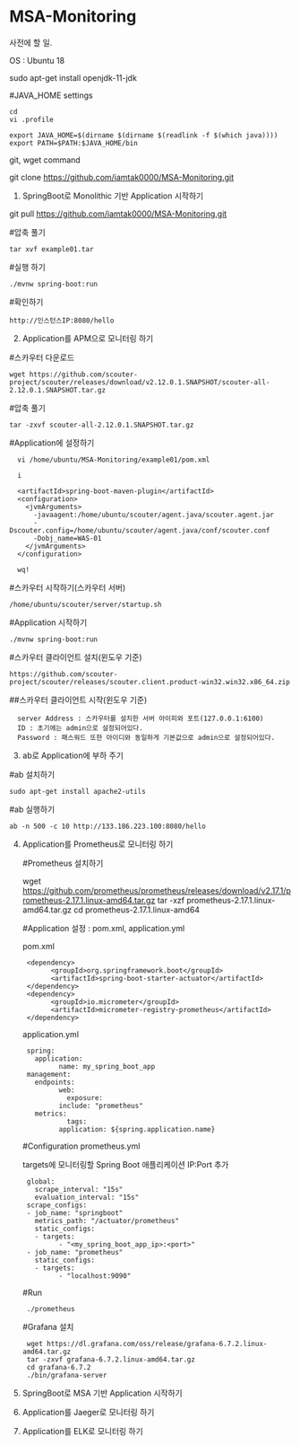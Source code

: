 # MSA-Monitoring

사전에 할 일.

  OS : Ubuntu 18
  
  sudo apt-get install openjdk-11-jdk
  
  #JAVA_HOME settings
  	
	cd
	vi .profile
	
	export JAVA_HOME=$(dirname $(dirname $(readlink -f $(which java))))
	export PATH=$PATH:$JAVA_HOME/bin
  
  git, wget command
  
  git clone https://github.com/iamtak0000/MSA-Monitoring.git

1. SpringBoot로 Monolithic 기반 Application 시작하기

  git pull https://github.com/iamtak0000/MSA-Monitoring.git
  
  
  #압축 풀기
  
	tar xvf example01.tar
  
  #실행 하기
  
	./mvnw spring-boot:run
  
  #확인하기
  
	http://인스턴스IP:8080/hello

2. Application를 APM으로 모니터링 하기

  #스카우터 다운로드
  
	wget https://github.com/scouter-project/scouter/releases/download/v2.12.0.1.SNAPSHOT/scouter-all-2.12.0.1.SNAPSHOT.tar.gz
  
  #압축 풀기
  
	tar -zxvf scouter-all-2.12.0.1.SNAPSHOT.tar.gz
  
  #Application에 설정하기
  	  
	  vi /home/ubuntu/MSA-Monitoring/example01/pom.xml
	  
	  i
	  
	  <artifactId>spring-boot-maven-plugin</artifactId>
	  <configuration>
	    <jvmArguments>
	      -javaagent:/home/ubuntu/scouter/agent.java/scouter.agent.jar
	      -Dscouter.config=/home/ubuntu/scouter/agent.java/conf/scouter.conf
	      -Dobj_name=WAS-01
	    </jvmArguments>
	  </configuration>
  	  
	  wq!
	  
  #스카우터 시작하기(스카우터 서버)
  
	/home/ubuntu/scouter/server/startup.sh
  
  #Application 시작하기
  
	./mvnw spring-boot:run
  
  #스카우터 클라이언트 설치(윈도우 기준)
  
	https://github.com/scouter-project/scouter/releases/scouter.client.product-win32.win32.x86_64.zip
  
  ##스카우터 클라이언트 시작(윈도우 기준)
  
	  server Address : 스카우터를 설치한 서버 아이피와 포트(127.0.0.1:6100)
	  ID : 초기에는 admin으로 설정되어있다.
	  Password : 패스워드 또한 아이디와 동일하게 기본값으로 admin으로 설정되어있다.
  

3. ab로 Application에 부하 주기
  
  #ab 설치하기
  
  	sudo apt-get install apache2-utils
  
  #ab 실행하기
  
  	ab -n 500 -c 10 http://133.186.223.100:8080/hello

4. Application를 Prometheus로 모니터링 하기

   #Prometheus 설치하기
   
   	wget https://github.com/prometheus/prometheus/releases/download/v2.17.1/prometheus-2.17.1.linux-amd64.tar.gz
	tar -xzf prometheus-2.17.1.linux-amd64.tar.gz
	cd prometheus-2.17.1.linux-amd64
   
   #Application 설정 : pom.xml, application.yml
   
   	pom.xml
	
		<dependency>  
     		  <groupId>org.springframework.boot</groupId>  
     		  <artifactId>spring-boot-starter-actuator</artifactId>  
		</dependency>  
		<dependency>  
     		  <groupId>io.micrometer</groupId>  
     		  <artifactId>micrometer-registry-prometheus</artifactId>  
		</dependency>	

	application.yml
	
		spring:
  		  application:
    		    name: my_spring_boot_app
		management:
  		  endpoints:  
    		    web:
      		      exposure:
        		include: "prometheus"
  		  metrics:
    		      tags:
      			application: ${spring.application.name}
	
	#Configuration prometheus.yml
	
	targets에 모니터링할 Spring Boot 애플리케이션 IP:Port 추가
	
		global:
  		  scrape_interval: "15s"
  		  evaluation_interval: "15s"
		scrape_configs:
		- job_name: "springboot"
  		  metrics_path: "/actuator/prometheus"
  		  static_configs:
  		  - targets:
    		    - "<my_spring_boot_app_ip>:<port>"
		- job_name: "prometheus"
  		  static_configs:
  		  - targets:
    	 	    - "localhost:9090"
	#Run
	
		./prometheus
	
	#Grafana 설치
	
		wget https://dl.grafana.com/oss/release/grafana-6.7.2.linux-amd64.tar.gz
		tar -zxvf grafana-6.7.2.linux-amd64.tar.gz
		cd grafana-6.7.2
		./bin/grafana-server
	
5. SpringBoot로 MSA 기반 Application 시작하기

6. Application를 Jaeger로 모니터링 하기

7. Application를 ELK로 모니터링 하기
